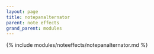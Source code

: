 ```yaml
---
layout: page
title: notepanalternator
parent: note effects
grand_parent: modules
---
```


{% include modules/noteeffects/notepanalternator.md %}
